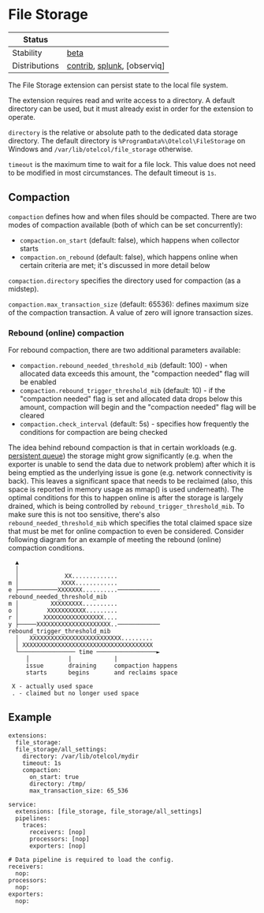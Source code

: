 # File Storage

| Status                   |                                 |
| ------------------------ |---------------------------------|
| Stability                | [beta]                          |
| Distributions            | [contrib], [splunk], [observiq] |

The File Storage extension can persist state to the local file system. 

The extension requires read and write access to a directory. A default directory can be used, but it must already exist in order for the extension to operate.

`directory` is the relative or absolute path to the dedicated data storage directory. 
The default directory is `%ProgramData%\Otelcol\FileStorage` on Windows and `/var/lib/otelcol/file_storage` otherwise.

`timeout` is the maximum time to wait for a file lock. This value does not need to be modified in most circumstances.
The default timeout is `1s`.

## Compaction
`compaction` defines how and when files should be compacted. There are two modes of compaction available (both of which can be set concurrently):
- `compaction.on_start` (default: false), which happens when collector starts
- `compaction.on_rebound` (default: false), which happens online when certain criteria are met; it's discussed in more detail below

`compaction.directory` specifies the directory used for compaction (as a midstep).

`compaction.max_transaction_size` (default: 65536): defines maximum size of the compaction transaction.
A value of zero will ignore transaction sizes.

### Rebound (online) compaction

For rebound compaction, there are two additional parameters available:
- `compaction.rebound_needed_threshold_mib` (default: 100) - when allocated data exceeds this amount, the "compaction needed" flag will be enabled
- `compaction.rebound_trigger_threshold_mib` (default: 10) - if the "compaction needed" flag is set and allocated data drops below this amount, compaction will begin and the "compaction needed" flag will be cleared
- `compaction.check_interval` (default: 5s) - specifies how frequently the conditions for compaction are being checked

The idea behind rebound compaction is that in certain workloads (e.g. [persistent queue](https://github.com/open-telemetry/opentelemetry-collector/tree/main/exporter/exporterhelper#persistent-queue)) the storage might grow significantly (e.g. when the exporter is unable to send the data due to network problem) after which it is being emptied as the underlying issue is gone (e.g. network connectivity is back). This leaves a significant space that needs to be reclaimed (also, this space is reported in memory usage as mmap() is used underneath). The optimal conditions for this to happen online is after the storage is largely drained, which is being controlled by `rebound_trigger_threshold_mib`. To make sure this is not too sensitive, there's also `rebound_needed_threshold_mib` which specifies the total claimed space size that must be met for online compaction to even be considered. Consider following diagram for an example of meeting the rebound (online) compaction conditions.

```
  ▲
  │
  │             XX.............
m │            XXXX............
e ├───────────XXXXXXX..........────────────  rebound_needed_threshold_mib
m │         XXXXXXXXX..........
o │        XXXXXXXXXXX.........
r │       XXXXXXXXXXXXXXXXX....
y ├─────XXXXXXXXXXXXXXXXXXXXX..────────────  rebound_trigger_threshold_mib
  │   XXXXXXXXXXXXXXXXXXXXXXXXXX.........
  │ XXXXXXXXXXXXXXXXXXXXXXXXXXXXXXXXXXXXX
  └──────────────── time ─────────────────►
     │           |            |
     issue       draining     compaction happens
     starts      begins       and reclaims space

 X - actually used space
 . - claimed but no longer used space
```


## Example

```
extensions:
  file_storage:
  file_storage/all_settings:
    directory: /var/lib/otelcol/mydir
    timeout: 1s
    compaction:
      on_start: true
      directory: /tmp/
      max_transaction_size: 65_536

service:
  extensions: [file_storage, file_storage/all_settings]
  pipelines:
    traces:
      receivers: [nop]
      processors: [nop]
      exporters: [nop]

# Data pipeline is required to load the config.
receivers:
  nop:
processors:
  nop:
exporters:
  nop:
```

[beta]:https://github.com/open-telemetry/opentelemetry-collector#beta
[contrib]:https://github.com/open-telemetry/opentelemetry-collector-releases/tree/main/distributions/otelcol-contrib
[splunk]: https://github.com/signalfx/splunk-otel-collector
